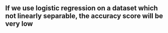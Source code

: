 ## If we use logistic regression on a dataset which not linearly separable, the accuracy score will be very low
